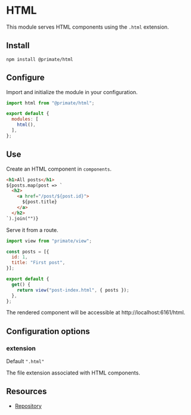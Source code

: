 # HTML

This module serves HTML components using the `.html` extension.

## Install

`npm install @primate/html`

## Configure

Import and initialize the module in your configuration.

```js caption=primate.config.js
import html from "@primate/html";

export default {
  modules: [
    html(),
  ],
};
```

## Use

Create an HTML component in `components`.

```html caption=components/post-index.html
<h1>All posts</h1>
${posts.map(post => `
  <h2>
    <a href="/post/${post.id}">
      ${post.title}
    </a>
  </h2>
`).join("")}
```

Serve it from a route.

```js caption=routes/html.js
import view from "primate/view";

const posts = [{
  id: 1,
  title: "First post",
}];

export default {
  get() {
    return view("post-index.html", { posts });
  },
};
```

The rendered component will be accessible at http://localhost:6161/html.

## Configuration options

### extension

Default `".html"`

The file extension associated with HTML components.

## Resources

* [Repository][repo]

[repo]: https://github.com/primate-run/primate/tree/master/packages/html
